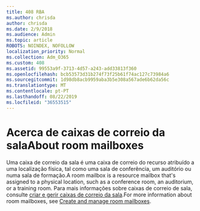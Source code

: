 ```yaml
---
title: 408 RBA
ms.author: chrisda
author: chrisda
ms.date: 2/9/2018
ms.audience: Admin
ms.topic: article
ROBOTS: NOINDEX, NOFOLLOW
localization_priority: Normal
ms.collection: Adm_O365
ms.custom: 408
ms.assetid: 99553a9f-3713-4d57-a243-add33813f360
ms.openlocfilehash: bcb53573d31b274f73f25b61f74ac127c73984a6
ms.sourcegitcommit: 1d98db8acb9959aba3b5e308a567ade6b62da56c
ms.translationtype: MT
ms.contentlocale: pt-PT
ms.lasthandoff: 08/22/2019
ms.locfileid: "36553515"
---
```

# <a name="about-room-mailboxes"></a><span data-ttu-id="847aa-102">Acerca de caixas de correio da sala</span><span class="sxs-lookup"><span data-stu-id="847aa-102">About room mailboxes</span></span>

<span data-ttu-id="847aa-103">Uma caixa de correio da sala é uma caixa de correio do recurso atribuído a uma localização física, tal como uma sala de conferência, um auditório ou numa sala de formação.</span><span class="sxs-lookup"><span data-stu-id="847aa-103">A room mailbox is a resource mailbox that's assigned to a physical location, such as a conference room, an auditorium, or a training room.</span></span> <span data-ttu-id="847aa-104">Para mais informações sobre caixas de correio de sala, consulte [criar e gerir caixas de correio da sala](https://go.microsoft.com/fwlink/p/?linkid=717533).</span><span class="sxs-lookup"><span data-stu-id="847aa-104">For more information about room mailboxes, see [Create and manage room mailboxes](https://go.microsoft.com/fwlink/p/?linkid=717533).</span></span>

